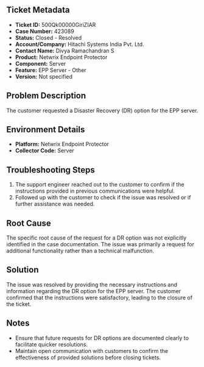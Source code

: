 ## Ticket Metadata
- **Ticket ID:** 500Qk00000GiriZIAR
- **Case Number:** 423089
- **Status:** Closed - Resolved
- **Account/Company:** Hitachi Systems India Pvt. Ltd.
- **Contact Name:** Divya Ramachandran S
- **Product:** Netwrix Endpoint Protector
- **Component:** Server
- **Feature:** EPP Server - Other
- **Version:** Not specified

## Problem Description
The customer requested a Disaster Recovery (DR) option for the EPP server.

## Environment Details
- **Platform:** Netwrix Endpoint Protector
- **Collector Code:** Server

## Troubleshooting Steps
1. The support engineer reached out to the customer to confirm if the instructions provided in previous communications were helpful.
2. Followed up with the customer to check if the issue was resolved or if further assistance was needed.

## Root Cause
The specific root cause of the request for a DR option was not explicitly identified in the case documentation. The issue was primarily a request for additional functionality rather than a technical malfunction.

## Solution
The issue was resolved by providing the necessary instructions and information regarding the DR option for the EPP server. The customer confirmed that the instructions were satisfactory, leading to the closure of the ticket.

## Notes
- Ensure that future requests for DR options are documented clearly to facilitate quicker resolutions.
- Maintain open communication with customers to confirm the effectiveness of provided solutions before closing tickets.